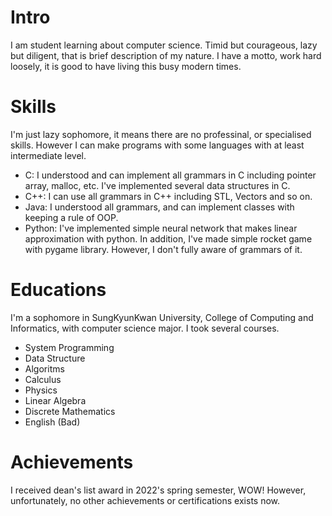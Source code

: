 
# Intro

I am student learning about computer science. Timid but courageous, lazy but diligent, that is brief description of my nature. I have a motto, work hard loosely, it is good to have living this busy modern times.

# Skills
I'm just lazy sophomore, it means there are no professinal, or specialised skills. However I can make programs with some languages with at least intermediate level.
- C: I understood and can implement all grammars in C including pointer array, malloc, etc. I've implemented several data structures in C.
- C++: I can use all grammars in C++ including STL, Vectors and so on.
- Java: I understood all grammars, and can implement classes with keeping a rule of OOP. 
- Python: I've implemented simple neural network that makes linear approximation with python. In addition, I've made simple rocket game with pygame library. However, I don't fully aware of grammars of it.

# Educations
I'm a sophomore in SungKyunKwan University, College of Computing and Informatics, with computer science major. I took several courses.

- System Programming
- Data Structure
- Algoritms
- Calculus
- Physics
- Linear Algebra
- Discrete Mathematics
- English (Bad)

# Achievements
I received dean's list award in 2022's spring semester, WOW! However, unfortunately, no other achievements or certifications exists now.


